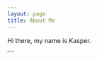 ```yaml
---
layout: page
title: About Me
---
```


Hi there, my name is Kasper. 

<img src="https://kasper-picbed.oss-cn-shenzhen.aliyuncs.com/Profile.jpg" alt="Profile" style="zoom:25%;" />